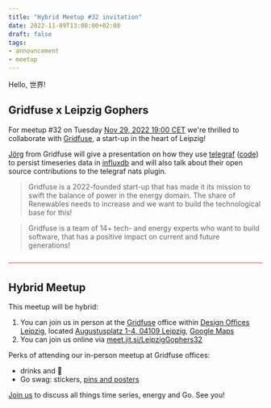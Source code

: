 ```yaml
---
title: "Hybrid Meetup #32 invitation"
date: 2022-11-09T13:00:00+02:00
draft: false
tags:
- announcement
- meetup
---
```


Hello, 世界!

## Gridfuse x Leipzig Gophers

For meetup #32 on Tuesday [Nov 29, 2022 19:00
CET](https://www.meetup.com/leipzig-golang/events/282941959/) we're thrilled to
collaborate with [Gridfuse](https://gridfuse.com/), a start-up in the heart of Leipzig!

[Jörg](https://www.linkedin.com/in/j%C3%B6rg-werner-b49798105/) from Gridfuse
will give a presentation on how they use
[telegraf](https://www.influxdata.com/time-series-platform/telegraf/)
([code](https://github.com/influxdata/telegraf)) to persist timeseries data in
[influxdb](https://github.com/influxdata/influxdb) and will also talk about
their open source contributions to the telegraf nats plugin.

> Gridfuse is a 2022-founded start-up that has made it its mission to swift
> the balance of power in the energy domain. The share of Renewables needs to
> increase and we want to build the technological base for this!

> Gridfuse is a team of 14+ tech- and energy experts who want to build software,
that has a positive impact on current and future generations!

[![](/images/linecurve.gif)](https://gifcities.org/)

## Hybrid Meetup

This meetup will be hybrid:

1. You can join us in person at the [Gridfuse](https://www.gridfuse.com/) office within [Design Offices Leipzig](https://www.designoffices.de/standorte/buero-mieten-leipzig/leipzig-post), located [Augustusplatz 1-4, 04109 Leipzig](https://www.openstreetmap.org/node/7230218702), [Google Maps](https://goo.gl/maps/VeSEcUGvUjZRCcUK8)
2. You can join us online via [meet.jit.si/LeipzigGophers32](https://meet.jit.si/LeipzigGophers32)

Perks of attending our in-person meetup at Gridfuse offices:

* drinks and 🍕
* Go swag: stickers, [pins and posters](https://go.dev/blog/10years)


[Join us](https://www.meetup.com/leipzig-golang/events/282941959/) to discuss all things time series, energy and Go. See you!


<!--

TODO: outreach.

* [ ] slack

-->
